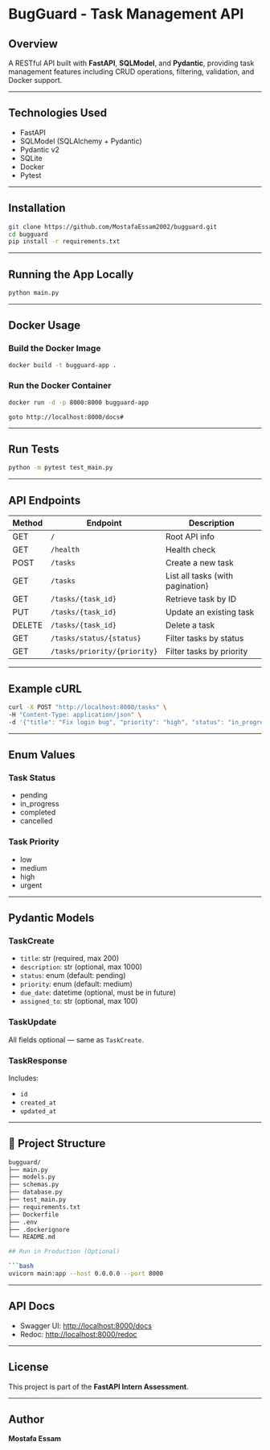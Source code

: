 # BugGuard - Task Management API

## Overview

A RESTful API built with **FastAPI**, **SQLModel**, and **Pydantic**, providing task management features including CRUD operations, filtering, validation, and Docker support.

---

## Technologies Used

- FastAPI
- SQLModel (SQLAlchemy + Pydantic)
- Pydantic v2
- SQLite
- Docker
- Pytest

---

## Installation

```bash
git clone https://github.com/MostafaEssam2002/bugguard.git
cd bugguard
pip install -r requirements.txt
```

---

## Running the App Locally

```bash
python main.py
```

---

## Docker Usage

### Build the Docker Image

```bash
docker build -t bugguard-app .
```

### Run the Docker Container

```bash
docker run -d -p 8000:8000 bugguard-app
```
```
goto http://localhost:8000/docs# 
```
---

## Run Tests

```bash
python -m pytest test_main.py
```

---

## API Endpoints

| Method | Endpoint                     | Description                        |
|--------|------------------------------|------------------------------------|
| GET    | `/`                          | Root API info                      |
| GET    | `/health`                    | Health check                       |
| POST   | `/tasks`                     | Create a new task                  |
| GET    | `/tasks`                     | List all tasks (with pagination)   |
| GET    | `/tasks/{task_id}`           | Retrieve task by ID                |
| PUT    | `/tasks/{task_id}`           | Update an existing task            |
| DELETE | `/tasks/{task_id}`           | Delete a task                      |
| GET    | `/tasks/status/{status}`     | Filter tasks by status             |
| GET    | `/tasks/priority/{priority}` | Filter tasks by priority           |

---

## Example cURL

```bash
curl -X POST "http://localhost:8000/tasks" \
-H "Content-Type: application/json" \
-d '{"title": "Fix login bug", "priority": "high", "status": "in_progress"}'
```

---

## Enum Values

### Task Status

- pending
- in_progress
- completed
- cancelled

### Task Priority

- low
- medium
- high
- urgent

---

## Pydantic Models

### TaskCreate

- `title`: str (required, max 200)
- `description`: str (optional, max 1000)
- `status`: enum (default: pending)
- `priority`: enum (default: medium)
- `due_date`: datetime (optional, must be in future)
- `assigned_to`: str (optional, max 100)

### TaskUpdate

All fields optional — same as `TaskCreate`.

### TaskResponse

Includes:
- `id`
- `created_at`
- `updated_at`

---

## 📁 Project Structure

```bash
bugguard/
├── main.py
├── models.py
├── schemas.py
├── database.py
├── test_main.py
├── requirements.txt
├── Dockerfile
├── .env
├── .dockerignore
└── README.md

## Run in Production (Optional)

```bash
uvicorn main:app --host 0.0.0.0 --port 8000
```

---

## API Docs

- Swagger UI: [http://localhost:8000/docs](http://localhost:8000/docs)
- Redoc: [http://localhost:8000/redoc](http://localhost:8000/redoc)

---


## License

This project is part of the **FastAPI Intern Assessment**.

---

## Author

**Mostafa Essam** 
